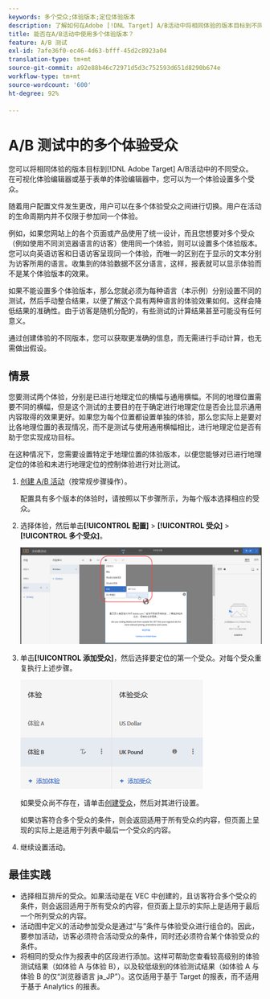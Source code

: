 ```yaml
---
keywords: 多个受众;体验版本;定位体验版本
description: 了解如何在Adobe [!DNL Target] A/B活动中将相同体验的版本目标到不同受众。
title: 能否在A/B活动中使用多个体验版本？
feature: A/B 测试
exl-id: 7afe36f0-ec46-4d63-bfff-45d2c8923a04
translation-type: tm+mt
source-git-commit: a92e88b46c72971d5d3c752593d651d8290b674e
workflow-type: tm+mt
source-wordcount: '600'
ht-degree: 92%

---
```


# A/B 测试中的多个体验受众

您可以将相同体验的版本目标到[!DNL Adobe Target] A/B活动中的不同受众。 在可视化体验编辑器或基于表单的体验编辑器中，您可以为一个体验设置多个受众。

随着用户配置文件发生更改，用户可以在多个体验受众之间进行切换。用户在活动的生命周期内并不仅限于参加同一个体验。

例如，如果您网站上的各个页面或产品使用了统一设计，而且您想要对多个受众（例如使用不同浏览器语言的访客）使用同一个体验，则可以设置多个体验版本。您可以向英语访客和日语访客呈现同一个体验，而唯一的区别在于显示的文本分别为访客所用的语言。收集到的体验数据不区分语言，这样，报表就可以显示体验而不是某个体验版本的效果。

如果不能设置多个体验版本，那么您就必须为每种语言（本示例）分别设置不同的测试，然后手动整合结果，以便了解这个具有两种语言的体验效果如何。这样会降低结果的准确性。由于访客是随机分配的，有些测试的计算结果甚至可能没有任何意义。

通过创建体验的不同版本，您可以获取更准确的信息，而无需进行手动计算，也无需做出假设。

## 情景

您要测试两个体验，分别是已进行地理定位的横幅与通用横幅。不同的地理位置需要不同的横幅，但是这个测试的主要目的在于确定进行地理定位是否会比显示通用内容取得的效果更好。如果您为每个位置都设置单独的体验，那么您实际上是要对比各地理位置的表现情况，而不是测试与使用通用横幅相比，进行地理定位是否有助于您实现成功目标。

在这种情况下，您需要设置特定于地理位置的体验版本，以便您能够对已进行地理定位的体验和未进行地理定位的控制体验进行对比测试。

1. [创建 A/B 活动](/help/c-activities/t-test-ab/t-test-create-ab/test-create-ab.md)（按常规步骤操作）。

   配置具有多个版本的体验时，请按照以下步骤所示，为每个版本选择相应的受众。

1. 选择体验，然后单击&#x200B;**[!UICONTROL 配置]** > **[!UICONTROL 受众]** > **[!UICONTROL 多个受众]**。

   ![“多个受众”选项](/help/c-activities/t-test-ab/t-test-create-ab/assets/multiple-audiences-new.png)

1. 单击&#x200B;**[!UICONTROL 添加受众]**，然后选择要定位的第一个受众。对每个受众重复执行上述步骤。

   ![](assets/exp-versions.png)

   如果受众尚不存在，请单击[创建受众](/help/c-target/c-audiences/create-audience.md#task_E18BD77A9A8F4ED0AC50569F94556558)，然后对其进行设置。

   如果访客符合多个受众的条件，则会返回适用于所有受众的内容，但页面上呈现的实际上是适用于列表中最后一个受众的内容。

1. 继续设置活动。

## 最佳实践

* 选择相互排斥的受众。如果活动是在 VEC 中创建的，且访客符合多个受众的条件，则会返回适用于所有受众的内容，但页面上显示的实际上是适用于最后一个所列受众的内容。
* 活动图中定义的活动参加受众是通过“与”条件与体验受众进行组合的。因此，要参加活动，访客必须符合活动受众的条件，同时还必须符合某个体验受众的条件。
* 将相同的受众作为报表中的区段进行添加。这样可帮助您查看较高级别的体验测试结果（如体验 A 与体验 B），以及较低级别的体验测试结果（如体验 A 与体验 B 的仅“浏览器语言 ja_JP”）。这仅适用于基于 Target 的报表，而不适用于基于 Analytics 的报表。
